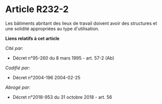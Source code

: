 # Article R232-2

Les bâtiments abritant des lieux de travail doivent avoir des structures et une solidité appropriées au type d'utilisation.

**Liens relatifs à cet article**

_Cité par_:

  - Décret n°95-260 du 8 mars 1995 - art. 57-2 (Ab)

_Codifié par_:

  - Décret n°2004-196 2004-02-25

_Abrogé par_:

  - Décret n°2018-953 du 31 octobre 2018 - art. 56

